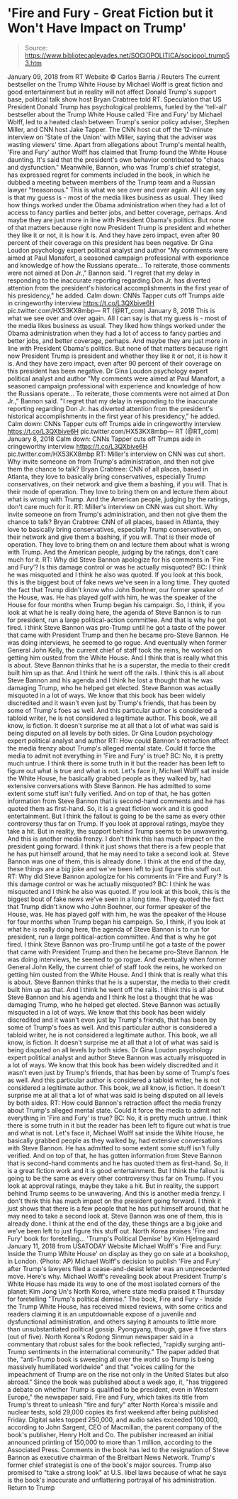 # 'Fire and Fury - Great Fiction but it Won't Have Impact on Trump'

> Source: https://www.bibliotecapleyades.net/SOCIOPOLITICA/sociopol_trump53.htm

January 09, 2018
from RT Website © Carlos Barria / Reuters
The current bestseller
on the Trump White House by Michael Wolff
is great fiction and good entertainment
but in reality will not affect
Donald Trump's support base,
political talk show host Bryan Crabtree told RT.
Speculation that US President Donald Trump has psychological problems, fueled by the 'tell-all' bestseller about the Trump White House called 'Fire and Fury' by Michael Wolff, led to a heated clash between Trump's senior policy adviser, Stephen Miller, and CNN host Jake Tapper.
The CNN host cut off the 12-minute interview on 'State of the Union' with Miller, saying that the adviser was wasting viewers' time. Apart from allegations about Trump's mental health, 'Fire and Fury' author Wolff has claimed that Trump found the White House daunting. It's said that the president's own behavior contributed to "chaos and dysfunction." Meanwhile, Bannon, who was Trump's chief strategist, has expressed regret for comments included in the book, in which he dubbed a meeting between members of the Trump team and a Russian lawyer "treasonous."
This is what we see over and over again. All I can say is that my guess is - most of the media likes business as usual. They liked how things worked under the Obama administration when they had a lot of access to fancy parties and better jobs, and better coverage, perhaps. And maybe they are just more in line with President Obama's politics. But none of that matters because right now President Trump is president and whether they like it or not, it is how it is. And they have zero impact, even after 90 percent of their coverage on this president has been negative. Dr Gina Loudon psychology expert political analyst and author "My comments were aimed at Paul Manafort, a seasoned campaign professional with experience and knowledge of how the Russians operate... To reiterate, those comments were not aimed at Don Jr.," Bannon said. "I regret that my delay in responding to the inaccurate reporting regarding Don Jr. has diverted attention from the president's historical accomplishments in the first year of his presidency," he added. Calm down: CNNs Tapper cuts off Trumps aide in cringeworthy interview https://t.co/L3QXbive6H pic.twitter.com/HX53KX8mbp— RT (@RT_com) January 8, 2018
This is what we see over and over again. All I can say is that my guess is - most of the media likes business as usual.
They liked how things worked under the Obama administration when they had a lot of access to fancy parties and better jobs, and better coverage, perhaps.
And maybe they are just more in line with President Obama's politics.
But none of that matters because right now President Trump is president and whether they like it or not, it is how it is. And they have zero impact, even after 90 percent of their coverage on this president has been negative.
Dr Gina Loudon
psychology expert
political analyst and author
"My comments were aimed at Paul Manafort, a seasoned campaign professional with experience and knowledge of how the Russians operate...
To reiterate, those comments were not aimed at Don Jr.," Bannon said. "I regret that my delay in responding to the inaccurate reporting regarding Don Jr. has diverted attention from the president's historical accomplishments in the first year of his presidency," he added.
Calm down: CNNs Tapper cuts off Trumps aide in cringeworthy interview https://t.co/L3QXbive6H pic.twitter.com/HX53KX8mbp— RT (@RT_com) January 8, 2018
Calm down: CNNs Tapper cuts off Trumps aide in cringeworthy interview https://t.co/L3QXbive6H pic.twitter.com/HX53KX8mbp
RT: Miller's interview on CNN was cut short. Why invite someone on from Trump's administration, and then not give them the chance to talk? Bryan Crabtree: CNN of all places, based in Atlanta, they love to basically bring conservatives, especially Trump conservatives, on their network and give them a bashing, if you will. That is their mode of operation. They love to bring them on and lecture them about what is wrong with Trump. And the American people, judging by the ratings, don't care much for it.
RT: Miller's interview on CNN was cut short. Why invite someone on from Trump's administration, and then not give them the chance to talk? Bryan Crabtree: CNN of all places, based in Atlanta, they love to basically bring conservatives, especially Trump conservatives, on their network and give them a bashing, if you will. That is their mode of operation.
They love to bring them on and lecture them about what is wrong with Trump. And the American people, judging by the ratings, don't care much for it.
RT: Why did Steve Bannon apologize for his comments in 'Fire and Fury'? Is this damage control or was he actually misquoted? BC: I think he was misquoted and I think he also was quoted. If you look at this book, this is the biggest bout of fake news we've seen in a long time. They quoted the fact that Trump didn't know who John Boehner, our former speaker of the House, was. He has played golf with him, he was the speaker of the House for four months when Trump began his campaign. So, I think, if you look at what he is really doing here, the agenda of Steve Bannon is to run for president, run a large political-action committee. And that is why he got fired. I think Steve Bannon was pro-Trump until he got a taste of the power that came with President Trump and then he became pro-Steve Bannon. He was doing interviews, he seemed to go rogue. And eventually when former General John Kelly, the current chief of staff took the reins, he worked on getting him ousted from the White House. And I think that is really what this is about. Steve Bannon thinks that he is a superstar, the media to their credit built him up as that. And I think he went off the rails. I think this is all about Steve Bannon and his agenda and I think he lost a thought that he was damaging Trump, who he helped get elected. Steve Bannon was actually misquoted in a lot of ways. We know that this book has been widely discredited and it wasn't even just by Trump's friends, that has been by some of Trump's foes as well. And this particular author is considered a tabloid writer, he is not considered a legitimate author. This book, we all know, is fiction. It doesn't surprise me at all that a lot of what was said is being disputed on all levels by both sides. Dr Gina Loudon psychology expert political analyst and author RT: How could Bannon's retraction affect the media frenzy about Trump's alleged mental state. Could it force the media to admit not everything in 'Fire and Fury' is true? BC: No, it is pretty much untrue. I think there is some truth in it but the reader has been left to figure out what is true and what is not. Let's face it, Michael Wolff sat inside the White House, he basically grabbed people as they walked by, had extensive conversations with Steve Bannon. He has admitted to some extent some stuff isn't fully verified. And on top of that, he has gotten information from Steve Bannon that is second-hand comments and he has quoted them as first-hand. So, it is a great fiction work and it is good entertainment. But I think the fallout is going to be the same as every other controversy thus far on Trump. If you look at approval ratings, maybe they take a hit. But in reality, the support behind Trump seems to be unwavering. And this is another media frenzy. I don't think this has much impact on the president going forward. I think it just shows that there is a few people that he has put himself around, that he may need to take a second look at. Steve Bannon was one of them, this is already done. I think at the end of the day, these things are a big joke and we've been left to just figure this stuff out.
RT: Why did Steve Bannon apologize for his comments in 'Fire and Fury'? Is this damage control or was he actually misquoted? BC: I think he was misquoted and I think he also was quoted.
If you look at this book, this is the biggest bout of fake news we've seen in a long time. They quoted the fact that Trump didn't know who John Boehner, our former speaker of the House, was.
He has played golf with him, he was the speaker of the House for four months when Trump began his campaign.
So, I think, if you look at what he is really doing here, the agenda of Steve Bannon is to run for president, run a large political-action committee. And that is why he got fired.
I think Steve Bannon was pro-Trump until he got a taste of the power that came with President Trump and then he became pro-Steve Bannon. He was doing interviews, he seemed to go rogue.
And eventually when former General John Kelly, the current chief of staff took the reins, he worked on getting him ousted from the White House. And I think that is really what this is about.
Steve Bannon thinks that he is a superstar, the media to their credit built him up as that. And I think he went off the rails.
I think this is all about Steve Bannon and his agenda and I think he lost a thought that he was damaging Trump, who he helped get elected.
Steve Bannon was actually misquoted in a lot of ways. We know that this book has been widely discredited and it wasn't even just by Trump's friends, that has been by some of Trump's foes as well. And this particular author is considered a tabloid writer, he is not considered a legitimate author. This book, we all know, is fiction. It doesn't surprise me at all that a lot of what was said is being disputed on all levels by both sides. Dr Gina Loudon psychology expert political analyst and author
Steve Bannon was actually misquoted in a lot of ways.
We know that this book has been widely discredited and it wasn't even just by Trump's friends, that has been by some of Trump's foes as well.
And this particular author is considered a tabloid writer, he is not considered a legitimate author.
This book, we all know, is fiction. It doesn't surprise me at all that a lot of what was said is being disputed on all levels by both sides.
RT: How could Bannon's retraction affect the media frenzy about Trump's alleged mental state. Could it force the media to admit not everything in 'Fire and Fury' is true? BC: No, it is pretty much untrue.
I think there is some truth in it but the reader has been left to figure out what is true and what is not. Let's face it, Michael Wolff sat inside the White House, he basically grabbed people as they walked by, had extensive conversations with Steve Bannon.
He has admitted to some extent some stuff isn't fully verified. And on top of that, he has gotten information from Steve Bannon that is second-hand comments and he has quoted them as first-hand.
So, it is a great fiction work and it is good entertainment. But I think the fallout is going to be the same as every other controversy thus far on Trump. If you look at approval ratings, maybe they take a hit.
But in reality, the support behind Trump seems to be unwavering. And this is another media frenzy.
I don't think this has much impact on the president going forward. I think it just shows that there is a few people that he has put himself around, that he may need to take a second look at.
Steve Bannon was one of them, this is already done. I think at the end of the day, these things are a big joke and we've been left to just figure this stuff out.
North Korea praises 'Fire and Fury' book for foretelling...
'Trump's Political Demise' by Kim Hjelmgaard
January 11, 2018
from USATODAY Website
Michael Wolff's
'Fire and Fury: Inside the Trump White House'
on display as they go on sale at a bookshop, in London.
(Photo: AP)
Michael Wolff's decision
to publish 'Fire and Fury' after Trump's lawyers
filed a cease-and-desist letter
was an unprecedented move.
Here's why.
Michael Wolff's revealing book about President Trump's White House has made its way to one of the most isolated corners of the planet: Kim Jong Un's North Korea, where state media praised it Thursday for foretelling "Trump's political demise." The book, Fire and Fury - Inside the Trump White House, has received mixed reviews, with some critics and readers claiming it is an unputdownable expose of a juvenile and dysfunctional administration, and others saying it amounts to little more than unsubstantiated political gossip. Pyongyang, though, gave it five stars (out of five). North Korea's Rodong Sinmun newspaper said in a commentary that robust sales for the book reflected,
"rapidly surging anti-Trump sentiments in the international community."
The paper added that the,
"anti-Trump book is sweeping all over the world so Trump is being massively humiliated worldwide" and that "voices calling for the impeachment of Trump are on the rise not only in the United States but also abroad."
Since the book was published about a week ago, it,
"has triggered a debate on whether Trump is qualified to be president, even in Western Europe," the newspaper said.
Fire and Fury, which takes its title from Trump's threat to unleash "fire and fury" after North Korea's missile and nuclear tests, sold 29,000 copies its first weekend after being published Friday.
Digital sales topped 250,000, and audio sales exceeded 100,000, according to John Sargent, CEO of Macmillan, the parent company of the book's publisher, Henry Holt and Co.
The publisher increased an initial announced printing of 150,000 to more than 1 million, according to the Associated Press. Comments in the book has led to the resignation of Steve Bannon as executive chairman of the Breitbart News Network. Trump's former chief strategist is one of the book's major sources.
Trump also promised to "take a strong look" at U.S. libel laws because of what he says is the book's inaccurate and unflattering portrayal of his administration.
Return to Trump
